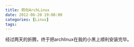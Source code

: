 ```yaml
---
title: 转向ArchLinux
date: 2012-06-20 19:08:00
categories: [Linux]
tags:
---
```


经过两天的折腾，终于把archlinux在我的小黑上顺利安装完毕。